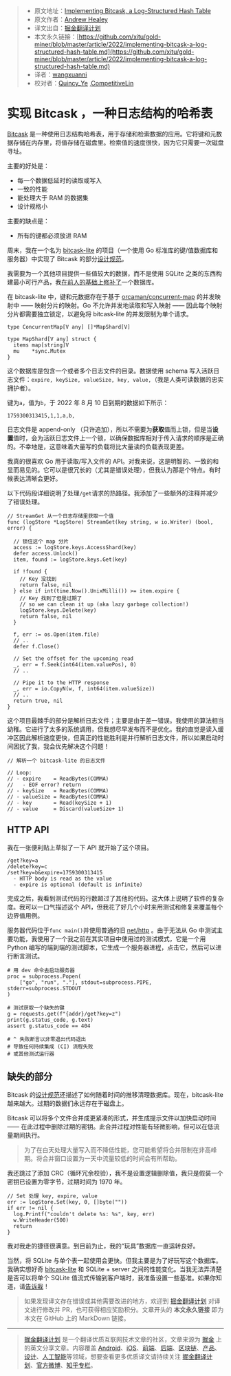 > * 原文地址：[Implementing Bitcask, a Log-Structured Hash Table](https://healeycodes.com/implementing-bitcask-a-log-structured-hash-table)
> * 原文作者：[Andrew Healey](https://healeycodes.com/)
> * 译文出自：[掘金翻译计划](https://github.com/xitu/gold-miner)
> * 本文永久链接：[https://github.com/xitu/gold-miner/blob/master/article/2022/implementing-bitcask-a-log-structured-hash-table.md](https://github.com/xitu/gold-miner/blob/master/article/2022/implementing-bitcask-a-log-structured-hash-table.md)
> * 译者：[wangxuanni](https://github.com/wangxuanni)
> * 校对者：[Quincy_Ye](https://github.com/Quincy-Ye) ,[CompetitiveLin](https://github.com/CompetitiveLin)

# 实现 Bitcask ，一种日志结构的哈希表

[Bitcask](https://en.wikipedia.org/wiki/Bitcask) 是一种使用日志结构哈希表，用于存储和检索数据的应用。它将键和元数据存储在内存里，将值存储在磁盘里。检索值的速度很快，因为它只需要一次磁盘寻址。

主要的好处是：

* 每一个数据低延时的读取或写入
* 一致的性能
* 能处理大于 RAM 的数据集
* 设计规格小

主要的缺点是：

* 所有的键都必须放进 RAM

周末，我在一个名为 [bitcask-lite](https://github.com/healeycodes/bitcask-lite) 的项目（一个使用 Go 标准库的键/值数据库和服务器）中实现了 Bitcask 的部分[设计规范](https://riak.com/assets/bitcask-intro.pdf)。

我需要为一个其他项目提供一些值较大的数据，而不是使用 SQLite 之类的东西构建最小可行产品，我[在前人的基础上修补了](https://seths.blog/2005/03/dont_shave_that/)一个数据库。

在 bitcask-lite 中，键和元数据存在于基于 [orcaman/concurrent-map](https://github.com/orcaman/concurrent-map) 的并发映射中 —— 映射分片的映射。Go 不允许并发地读取和写入映射 —— 因此每个映射分片都需要独立锁定，以避免将 bitcask-lite 的并发限制为单个请求。

```
type ConcurrentMap[V any] []*MapShard[V]

type MapShard[V any] struct {
  items map[string]V
  mu    *sync.Mutex
}
```

这个数据库是包含一个或者多个日志文件的目录。数据使用 schema 写入活跃日志文件：`expire, keySize, valueSize, key, value,`（我是人类可读数据的忠实拥护者）。

键为`a`，值为`b`，于 2022 年 8 月 10 日到期的数据如下所示：[]()

```
1759300313415,1,1,a,b,
```

日志文件是 append-only （只许追加），所以不需要为**获取**值而上锁，但是当**设置**值时，会为活跃日志文件上一个锁，以确保数据库相对于传入请求的顺序是正确的。不幸地是，这意味着大量写的负载将比大量读的负载表现更差。

我真的很喜欢 Go 用于读取/写入文件的 API。对我来说，这是明智的、一致的和显而易见的。它可以是很冗长的（尤其是错误处理），但我认为那是个特点。有时候表达清晰会更好。

以下代码段详细说明了处理`/get`请求的热路径。我添加了一些额外的注释并减少了错误处理。

```
// StreamGet 从一个日志存储里获取一个值
func (logStore *LogStore) StreamGet(key string, w io.Writer) (bool, error) {

  // 锁住这个 map 分片
  access := logStore.keys.AccessShard(key)
  defer access.Unlock()
  item, found := logStore.keys.Get(key)

  if !found {
    // Key 没找到
    return false, nil
  } else if int(time.Now().UnixMilli()) >= item.expire {
    // Key 找到了但是过期了
    // so we can clean it up (aka lazy garbage collection!)
    logStore.keys.Delete(key)
    return false, nil
  }

  f, err := os.Open(item.file)
  // ..
  defer f.Close()

  // Set the offset for the upcoming read
  _, err = f.Seek(int64(item.valuePos), 0)
  // ..

  // Pipe it to the HTTP response
  _, err = io.CopyN(w, f, int64(item.valueSize))
  // .. 
  return true, nil
}
```

这个项目最棘手的部分是解析日志文件；主要是由于差一错误。我使用的算法相当幼稚。它进行了太多的系统调用，但我想尽早发布而不是优化。我的直觉是读入缓冲区因此解析速度更快，但真正的性能胜利是并行解析日志文件，所以如果启动时间困扰了我，我会优先解决这个问题！

```
// 解析一个 bitcask-lite 的日志文件

// Loop:
// - expire    = ReadBytes(COMMA)
//   - EOF error? return
// - keySize   = ReadBytes(COMMA)
// - valueSize = ReadBytes(COMMA)
// - key       = Read(keySize + 1)
// - value     = Discard(valueSize+ 1)
```

## HTTP API

我在一张便利贴上草拟了一下 API 就开始了这个项目。

```
/get?key=a
/delete?key=c
/set?key=b&expire=1759300313415
  - HTTP body is read as the value
  - expire is optional (default is infinite)
```

完成之后，我看到测试代码的行数超过了其他的代码。这大体上说明了软件的复杂度。我可以一口气描述这个 API，但我花了好几个小时来用测试和修复来覆盖每个边界值用例。

服务器代码位于`func main()`并使用普通的旧 [net/http](https://pkg.go.dev/net/http) 。由于无法从 Go 中测试主要功能，我使用了一个我之前在其实项目中使用过的测试模式，它是一个用 Python 编写的端到端的测试脚本，它生成一个服务器进程，点击它，然后可以进行断言测试。

```
# 用 dev 命令去启动服务器
proc = subprocess.Popen(
    ["go", "run", "."], stdout=subprocess.PIPE, stderr=subprocess.STDOUT
)

# 测试获取一个缺失的键
g = requests.get(f"{addr}/get?key=z")
print(g.status_code, g.text)
assert g.status_code == 404

# ^ 失败断言以非零退出代码退出
# 导致任何持续集成 (CI) 流程失败
# 或其他测试运行器
```

## 缺失的部分

Bitcask 的[设计规范](https://riak.com/assets/bitcask-intro.pdf)还描述了如何随着时间的推移清理数据库。现在，bitcask-lite 越来越大。过期的数据们永远存在于磁盘上。

Bitcask 可以将多个文件合并成更紧凑的形式，并生成提示文件以加快启动时间 —— 在此过程中删除过期的密钥。此合并过程对性能有轻微影响，但可以在低流量期间执行。

> 为了在白天处理大量写入而不降低性能，您可能希望将合并限制在非高峰期。将合并窗口设置为一天中流量较低的时间会有所帮助。

我还跳过了添加 CRC（循环冗余校验），我不是设置逻辑删除值，我只是假装一个密钥已设置为零字节，过期时间为 1970 年。

```
// Set 处理 key, expire, value
err := logStore.Set(key, 0, []byte(""))
if err != nil {
  log.Printf("couldn't delete %s: %s", key, err)
  w.WriteHeader(500)
  return
}
```

我对我走的捷径很满意。到目前为止，我的“玩具”数据库一直运转良好。

当然，将 SQLite 与单个表一起使用会更快。但我主要是为了好玩写这个数据库。我确实想好奇 [bitcask-lite](https://github.com/healeycodes/bitcask-lite) 和 SQLite + server 之间的性能变化。当我无法弄清楚是否可以将单个 SQLite 值流式传输到客户端时，我准备设置一些基准。如果你知道，请[告诉我](mailto:healeycodes@gmail.com)！

> 如果发现译文存在错误或其他需要改进的地方，欢迎到 [掘金翻译计划](https://github.com/xitu/gold-miner) 对译文进行修改并 PR，也可获得相应奖励积分。文章开头的 **本文永久链接** 即为本文在 GitHub 上的 MarkDown 链接。

---

> [掘金翻译计划](https://github.com/xitu/gold-miner) 是一个翻译优质互联网技术文章的社区，文章来源为 [掘金](https://juejin.im) 上的英文分享文章。内容覆盖 [Android](https://github.com/xitu/gold-miner#android)、[iOS](https://github.com/xitu/gold-miner#ios)、[前端](https://github.com/xitu/gold-miner#前端)、[后端](https://github.com/xitu/gold-miner#后端)、[区块链](https://github.com/xitu/gold-miner#区块链)、[产品](https://github.com/xitu/gold-miner#产品)、[设计](https://github.com/xitu/gold-miner#设计)、[人工智能](https://github.com/xitu/gold-miner#人工智能)等领域，想要查看更多优质译文请持续关注 [掘金翻译计划](https://github.com/xitu/gold-miner)、[官方微博](http://weibo.com/juejinfanyi)、[知乎专栏](https://zhuanlan.zhihu.com/juejinfanyi)。
